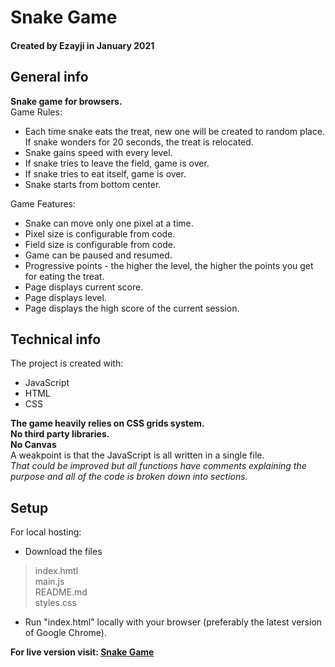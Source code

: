 # Snake Game
#### Created by Ezayji in January 2021
## General info
**Snake game for browsers.**<br/>
Game Rules:
* Each time snake eats the treat, new one will be created to random place. If snake wonders for 20 seconds, the treat is relocated.
* Snake gains speed with every level.
* If snake tries to leave the field, game is over.
* If snake tries to eat itself, game is over.
* Snake starts from bottom center.

Game Features:
* Snake can move only one pixel at a time.
* Pixel size is configurable from code.
* Field size is configurable from code.
* Game can be paused and resumed.
* Progressive points - the higher the level, the higher the points you get for eating the treat. 
* Page displays current score.
* Page displays level.
* Page displays the high score of the current session.
## Technical info
The project is created with:
* JavaScript
* HTML
* CSS

**The game heavily relies on CSS grids system.**<br/>
**No third party libraries.**<br/>
**No Canvas**<br/>
A weakpoint is that the JavaScript is all written in a single file.<br/> 
*That could be improved but all functions have comments explaining the purpose and all of the code is broken down into sections.*
## Setup
For local hosting:
* Download the files
> index.hmtl<br/>
> main.js<br/>
> README.md<br/>
> styles.css
* Run "index.html" locally with your browser (preferably the latest version of Google Chrome).

**For live version visit: [Snake Game](https://ezayji.github.io/snake-game/)** 